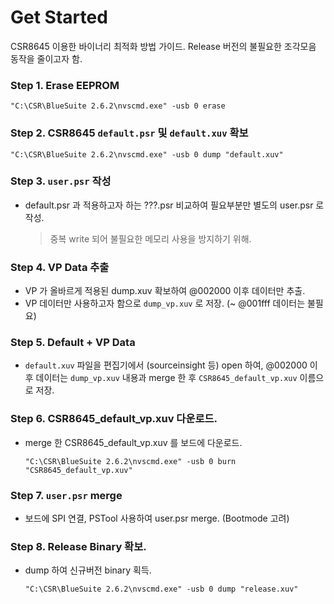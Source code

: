 # Get Started
CSR8645 이용한 바이너리 최적화 방법 가이드. Release 버전의 불필요한 조각모음 동작을 줄이고자 함.

### Step 1. Erase EEPROM
```
"C:\CSR\BlueSuite 2.6.2\nvscmd.exe" -usb 0 erase
```

### Step 2. CSR8645 `default.psr` 및 `default.xuv` 확보
```
"C:\CSR\BlueSuite 2.6.2\nvscmd.exe" -usb 0 dump "default.xuv"
```

### Step 3. `user.psr` 작성
* default.psr 과 적용하고자 하는 ???.psr 비교하여 필요부분만 별도의 user.psr 로 작성.
   >중복 write 되어 불필요한 메모리 사용을 방지하기 위해.

### Step 4. VP Data 추출
* VP 가 올바르게 적용된 dump.xuv 확보하여 @002000 이후 데이터만 추출.
* VP 데이터만 사용하고자 함으로 `dump_vp.xuv` 로 저장. (~ @001fff 데이터는 불필요)

### Step 5. Default + VP Data
* `default.xuv` 파일을 편집기에서 (sourceinsight 등) open 하여, @002000 이후 데이터는 `dump_vp.xuv` 내용과 merge 한 후 `CSR8645_default_vp.xuv` 이름으로 저장.

### Step 6. CSR8645_default_vp.xuv 다운로드.
* merge 한 CSR8645_default_vp.xuv 를 보드에 다운로드.
   ```
   "C:\CSR\BlueSuite 2.6.2\nvscmd.exe" -usb 0 burn "CSR8645_default_vp.xuv"
   ```
   
### Step 7. `user.psr` merge
* 보드에 SPI 연결, PSTool 사용하여 user.psr merge. (Bootmode 고려)

### Step 8. Release Binary 확보.
* dump 하여 신규버전 binary 획득.
   ```
   "C:\CSR\BlueSuite 2.6.2\nvscmd.exe" -usb 0 dump "release.xuv"
   ```
